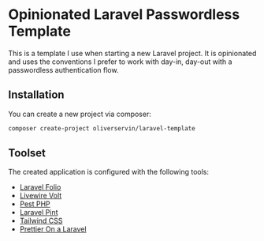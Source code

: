 # Opinionated Laravel Passwordless Template

This is a template I use when starting a new Laravel project. It is opinionated and uses the conventions I prefer to work with day-in, day-out with a passwordless authentication flow.

## Installation

You can create a new project via composer:

```bash
composer create-project oliverservin/laravel-template
```

## Toolset

The created application is configured with the following tools:

- [Laravel Folio](https://github.com/livewire/volt)
- [Livewire Volt](https://github.com/laravel/folio)
- [Pest PHP](https://pestphp.com)
- [Laravel Pint](https://github.com/laravel/pint)
- [Tailwind CSS](https://tailwindcss.com)
- [Prettier On a Laravel](https://helgesver.re/articles/laravel-blade-formatter-prettier)
